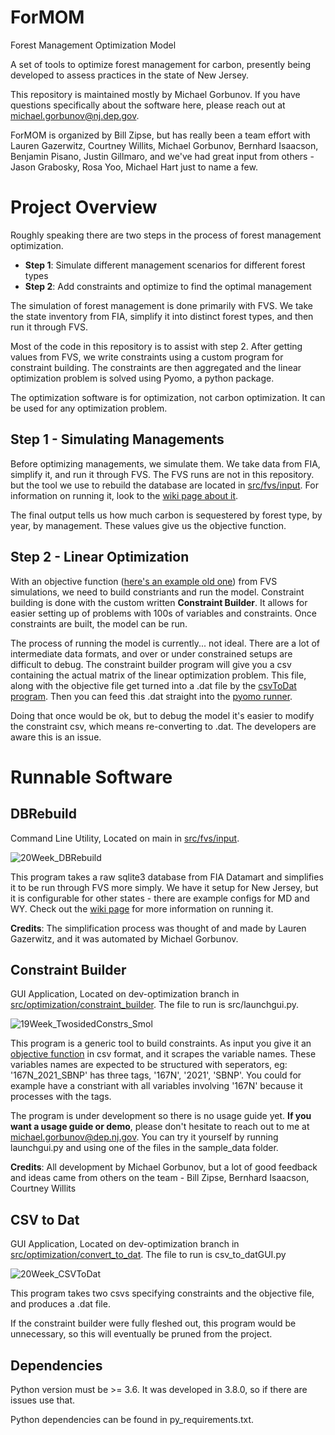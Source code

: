# ForMOM
Forest Management Optimization Model

A set of tools to optimize forest management for carbon, presently 
being developed to assess practices in the state of New Jersey. 

This repository is maintained mostly by Michael Gorbunov. If you have questions specifically about the software
here, please reach out at [michael.gorbunov@nj.dep.gov](michael.gorbunov@nj.dep.gov).

ForMOM is organized by Bill Zipse, but has really been a team effort with
Lauren Gazerwitz, Courtney Willits, Michael Gorbunov, Bernhard Isaacson, Benjamin Pisano, Justin Gillmaro,
and we've had great input from others - Jason Grabosky, Rosa Yoo, Michael Hart just to name a few.



# Project Overview

Roughly speaking there are two steps in the process of forest management optimization.
 
 - **Step 1**: Simulate different management scenarios for different forest types
 - **Step 2**: Add constraints and optimize to find the optimal management

The simulation of forest management is done primarily with FVS. We take the state inventory 
from FIA, simplify it into distinct forest types, and then run it through FVS.

Most of the code in this repository is to assist with step 2. After getting values from FVS,
we write constraints using a custom program for constraint building. The constraints
are then aggregated and the linear optimization problem is solved using Pyomo, a python package.

The optimization software is for optimization, not carbon optimization. It can be used for any
optimization problem.


## Step 1 - Simulating Managements

Before optimizing managements, we simulate them. We take data from FIA, simplify it, and run it through FVS.
The FVS runs are not in this repository. but the tool we use to rebuild the database are located in
[src/fvs/input](https://github.com/New-Jersey-Forest-Service/ForMOM/tree/main/src/fvs/input). For information
on running it, look to the [wiki page about it](https://github.com/New-Jersey-Forest-Service/ForMOM/wiki/FVS#inputs).

The final output tells us how much carbon is sequestered by forest type, by year, by management. These values give
us the objective function.



## Step 2 - Linear Optimization

With an objective function ([here's an example old one](https://github.com/New-Jersey-Forest-Service/ForMOM/blob/dev-optimization/src/optimization/constraint_builder/sample_data/minimodel_obj.csv)) 
from FVS simulations, we need to build constriants and run the model. Constraint building is done with the custom written **Constraint Builder**.
It allows for easier setting up of problems with 100s of variables and constraints. Once constraints are built, the model can be run.

The process of running the model is currently... not ideal. There are a lot of intermediate data formats, and over or under constrained
setups are difficult to debug. The constraint builder program will give you a csv containing the actual matrix of the linear optimization
problem. This file, along with the objective file get turned into a .dat file by the [csvToDat program](https://github.com/New-Jersey-Forest-Service/ForMOM/tree/dev-optimization/src/optimization/convert_to_dat). Then you can feed this .dat straight into the [pyomo runner](https://github.com/New-Jersey-Forest-Service/ForMOM/blob/dev-optimization/src/optimization/pyomo/PyomoOptimizer.py).

Doing that once would be ok, but to debug the model it's easier to modify the constraint csv, which means re-converting to .dat. The developers
are aware this is an issue.


# Runnable Software



## DBRebuild
Command Line Utility, Located on main in [src/fvs/input](https://github.com/New-Jersey-Forest-Service/ForMOM/tree/main/src/fvs/input).

![20Week_DBRebuild](https://user-images.githubusercontent.com/49537988/178081051-e70ae0e2-faeb-45b7-9502-6a4190c1dbf1.png)

This program takes a raw sqlite3 database from FIA Datamart and simplifies it to be run through FVS more
simply. We have it setup for New Jersey, but it is configurable for other states - there are example configs for MD and WY.
Check out the [wiki page](https://github.com/New-Jersey-Forest-Service/ForMOM/wiki/FVS#inputs) for more information on running it.

**Credits**: The simplification process was thought of and made by Lauren Gazerwitz, and it was automated by Michael Gorbunov.



## Constraint Builder
GUI Application, Located on dev-optimization branch in [src/optimization/constraint_builder](https://github.com/New-Jersey-Forest-Service/ForMOM/tree/dev-optimization/src/optimization/constraint_builder). The file to run is src/launchgui.py.

![19Week_TwosidedConstrs_Smol](https://user-images.githubusercontent.com/49537988/178080432-701964e5-15b7-4950-bfb8-081804732d44.png)

This program is a generic tool to build constraints. As input you give it an [objective function](https://github.com/New-Jersey-Forest-Service/ForMOM/blob/dev-optimization/src/optimization/constraint_builder/sample_data/minimodel_obj.csv) 
in csv format, and it scrapes the variable names. These variables names are expected to be structured with seperators, eg: '167N_2021_SBNP' has three
tags, '167N', '2021', 'SBNP'. You could for example have a constriant with all variables involving '167N' because it processes with the tags.

The program is under development so there is no usage guide yet. 
**If you want a usage guide or demo**, please don't hesitate to reach out to me at 
[michael.gorbunov@dep.nj.gov](mailto:michael.gorbunov@dep.nj.gov).
You can try it yourself by running launchgui.py and using one of the files in the sample_data folder.

**Credits**: All development by Michael Gorbunov, but a lot of good 
feedback and ideas came from others on the team - Bill Zipse, Bernhard Isaacson, Courtney Willits



## CSV to Dat
GUI Application, Located on dev-optimization branch in [src/optimization/convert_to_dat](https://github.com/New-Jersey-Forest-Service/ForMOM/tree/dev-optimization/src/optimization/convert_to_dat). The file to run is csv_to_datGUI.py

![20Week_CSVToDat](https://user-images.githubusercontent.com/49537988/178082801-357ac544-3d1a-42dd-bb92-abad91ca7347.png)



This program takes two csvs specifying constraints and the objective file, and produces a .dat file.

If the constraint builder were fully fleshed out, this program would be unnecessary, so this will eventually be pruned from the project.


## Dependencies

Python version must be >= 3.6.
It was developed in 3.8.0, so if there are issues
use that.

Python dependencies can be found in py_requirements.txt.




